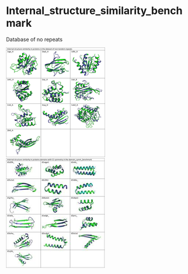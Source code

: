 # Internal_structure_similarity_benchmark


Database of no repeats

![Structures with internal similarity in the database of no-tandem-repeats](images/No-tandem-repeats.png)
![Structures with internal similarity in the domain_symm benchmark](images/Dom_symm_bench.jpg)
